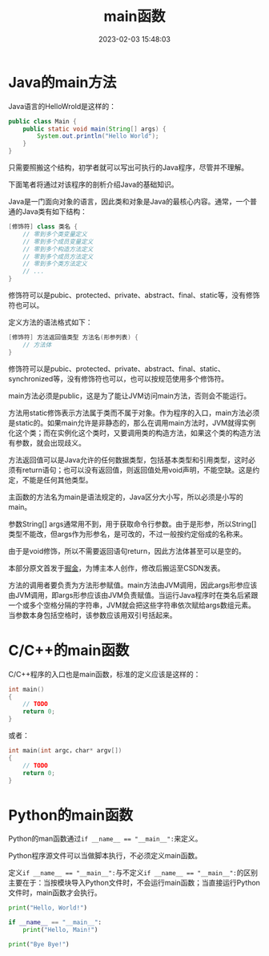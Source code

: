﻿---
title: main函数
date: 2023-02-03 15:48:03
summary: 本文分析主流编程语言中main函数的用法细节，以Java、Python、C/C++为例。
tags:
- 程序设计
categories:
- 程序设计
---

# Java的main方法

Java语言的HelloWrold是这样的：

```java
public class Main {
    public static void main(String[] args) {
        System.out.println("Hello World");
    }
}
```

只需要照搬这个结构，初学者就可以写出可执行的Java程序，尽管并不理解。

下面笔者将通过对该程序的剖析介绍Java的基础知识。

Java是一门面向对象的语言，因此类和对象是Java的最核心内容。通常，一个普通的Java类有如下结构：

```java
[修饰符] class 类名 {
    // 零到多个类变量定义
    // 零到多个成员变量定义
    // 零到多个构造方法定义
    // 零到多个成员方法定义
    // 零到多个类方法定义
    // ...
}
```

修饰符可以是pubic、protected、private、abstract、final、static等，没有修饰符也可以。

定义方法的语法格式如下：

```java
[修饰符] 方法返回值类型 方法名(形参列表) {
    // 方法体
}
```

修饰符可以是pubic、protected、private、abstract、final、static、synchronized等，没有修饰符也可以，也可以按规范使用多个修饰符。

main方法必须是public，这是为了能让JVM访问main方法，否则会不能运行。

方法用static修饰表示方法属于类而不属于对象。作为程序的入口，main方法必须是static的。如果main允许是非静态的，那么在调用main方法时，JVM就得实例化这个类；而在实例化这个类时，又要调用类的构造方法，如果这个类的构造方法有参数，就会出现歧义。

方法返回值可以是Java允许的任何数据类型，包括基本类型和引用类型，这时必须有return语句；也可以没有返回值，则返回值处用void声明，不能空缺。这是约定，不能是任何其他类型。

主函数的方法名为main是语法规定的，Java区分大小写，所以必须是小写的main。

参数String[] args通常用不到，用于获取命令行参数。由于是形参，所以String[]类型不能改，但args作为形参名，是可改的，不过一般按约定俗成的名称来。

由于是void修饰，所以不需要返回语句return，因此方法体甚至可以是空的。

本部分原文首发于[掘金](https://juejin.cn/post/7083149931287937038)，为博主本人创作，修改后搬运至CSDN发表。

方法的调用者要负责为方法形参赋值。main方法由JVM调用，因此args形参应该由JVM调用，即args形参应该由JVM负责赋值。当运行Java程序时在类名后紧跟一个或多个空格分隔的字符串，JVM就会把这些字符串依次赋给args数组元素。当参数本身包括空格时，该参数应该用双引号括起来。

# C/C++的main函数

C/C++程序的入口也是main函数，标准的定义应该是这样的：

```c
int main()
{
    // TODO
    return 0;
}
```

或者：

```c
int main(int argc，char* argv[])
{
    // TODO
    return 0;
}
```

# Python的main函数

Python的man函数通过`if __name__ == "__main__":`来定义。

Python程序源文件可以当做脚本执行，不必须定义main函数。

定义`if __name__ == "__main__":`与不定义`if __name__ == "__main__":`的区别主要在于：当按模块导入Python文件时，不会运行main函数；当直接运行Python文件时，main函数才会执行。

```python
print("Hello, World!")

if __name__ == "__main__":
    print("Hello, Main!")

print("Bye Bye!")
```
